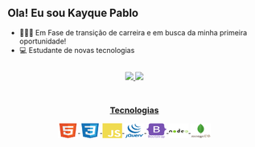 ## Ola! Eu sou Kayque Pablo

- 👨🏻‍💻 Em Fase de transição de carreira e em busca da minha primeira oportunidade!
- 💻 Estudante de novas tecnologias


##

<div align = "center">
 <a href="https://github.com/kayquepablo">
 <img height="180em" src="https://github-readme-stats.vercel.app/api?username=kayquepablo&show_icons=true&theme=dark&include_all_commits=true&count_private=true"/>
 <img height="180em" src="https://github-readme-stats.vercel.app/api/top-langs/?username=kayquepablo&layout=compact&langs_count=7&theme=dark"/>
</div> <br>
  
  ##
  
<div align = "center">
  <h3>Tecnologias</h3>
  <img align="center" alt="HTML" height="30" width="40" src="https://raw.githubusercontent.com/devicons/devicon/master/icons/html5/html5-original.svg">
  <img align="center" alt="CSS" height="30" width="40" src="https://raw.githubusercontent.com/devicons/devicon/master/icons/css3/css3-original.svg"> 
  <img align="center" alt="Js" height="30" width="40" src="https://raw.githubusercontent.com/devicons/devicon/master/icons/javascript/javascript-plain.svg">
  <img align="center" alt="Js" height="30" width="40" src="https://raw.githubusercontent.com/devicons/devicon/master/icons/jquery/jquery-plain-wordmark.svg">
  <img align="center" alt="Js" height="30" width="40" src="https://raw.githubusercontent.com/devicons/devicon/master/icons/bootstrap/bootstrap-plain-wordmark.svg">
  <img align="center" alt="Js" height="30" width="40" src="https://raw.githubusercontent.com/devicons/devicon/master/icons/nodejs/nodejs-original-wordmark.svg">
  <img align="center" alt="Js" height="30" width="40" src="https://raw.githubusercontent.com/devicons/devicon/master/icons/mongodb/mongodb-original-wordmark.svg">
</div>
  
##




<!--
**KayquePablo/kayquepablo** is a ✨ _special_ ✨ repository because its `README.md` (this file) appears on your GitHub profile.

Here are some ideas to get you started:

- 🔭 I’m currently working on ...
- 🌱 I’m currently learning ...
- 👯 I’m looking to collaborate on ...
- 🤔 I’m looking for help with ...
- 💬 Ask me about ...
- 📫 How to reach me: ...
- 😄 Pronouns: ...
- ⚡ Fun fact: ...
-->
